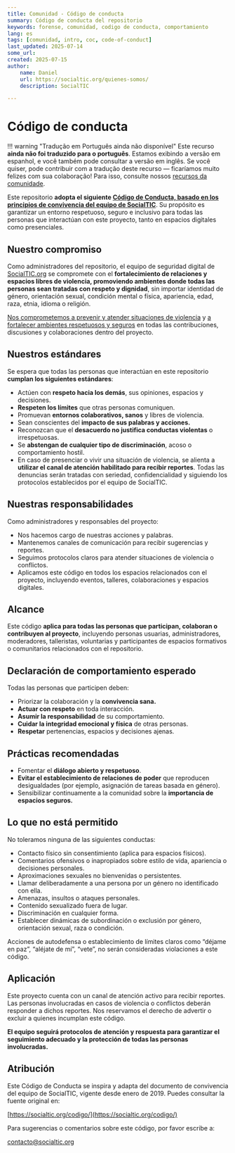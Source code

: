 ```yaml
---
title: Comunidad - Código de conducta
summary: Código de conducta del repositorio
keywords: forense, comunidad, codigo de conducta, comportamiento
lang: es
tags: [comunidad, intro, coc, code-of-conduct]
last_updated: 2025-07-14
some_url:
created: 2025-07-15
author:
    name: Daniel
    url: https://socialtic.org/quienes-somos/
    description: SocialTIC

---
```


# Código de conducta

!!! warning "Tradução em Português ainda não disponível"
    Este recurso **ainda não foi traduzido para o português**. Estamos exibindo a versão em espanhol, e você também pode consultar a versão em inglês. Se você quiser, pode contribuir com a tradução deste recurso — ficaríamos muito felizes com sua colaboração! Para isso, consulte nossos [recursos da comunidade](comunidad/como-colaborar.md).

Este repositorio **adopta el siguiente [Código de Conducta, basado en los principios de convivencia del equipo de SocialTIC](https://socialtic.org/codigo/)**. Su propósito es garantizar un entorno respetuoso, seguro e inclusivo para todas las personas que interactúan con este proyecto, tanto en espacios digitales como presenciales.

## Nuestro compromiso

Como administradores del repositorio, el equipo de seguridad digital de [SocialTIC.org](http://SocialTIC.org) se compromete  con el **fortalecimiento de relaciones y espacios libres de violencia, promoviendo ambientes donde todas las personas sean tratadas con respeto y dignidad**, sin importar identidad de género, orientación sexual, condición mental o física, apariencia, edad, raza, etnia, idioma o religión.

[Nos comprometemos a prevenir y atender situaciones de violencia](https://socialtic.org/politica-violencia/) y [a fortalecer ambientes respetuosos y seguros](https://socialtic.org/codigo/) en todas las contribuciones, discusiones y colaboraciones dentro del proyecto.

## Nuestros estándares

Se espera que todas las personas que interactúan en este repositorio **cumplan los siguientes estándares**:

* Actúen con **respeto hacia los demás**, sus opiniones, espacios y decisiones.  
* **Respeten los límites** que otras personas comuniquen.  
* Promuevan **entornos colaborativos, sanos** y libres de violencia.  
* Sean conscientes del **impacto de sus palabras y acciones.**  
* Reconozcan que el **desacuerdo no justifica conductas violentas** o irrespetuosas.  
* Se **abstengan de cualquier tipo de discriminación**, acoso o comportamiento hostil.  
* En caso de presenciar o vivir una situación de violencia, se alienta a **utilizar el canal de atención habilitado para recibir reportes**. Todas las denuncias serán tratadas con seriedad, confidencialidad y siguiendo los protocolos establecidos por el equipo de SocialTIC.

## Nuestras responsabilidades

Como administradores y responsables del proyecto:

* Nos hacemos cargo de nuestras acciones y palabras.  
* Mantenemos canales de comunicación para recibir sugerencias y reportes.  
* Seguimos protocolos claros para atender situaciones de violencia o conflictos.  
* Aplicamos este código en todos los espacios relacionados con el proyecto, incluyendo eventos, talleres, colaboraciones y espacios digitales.

## Alcance

Este código **aplica para todas las personas que participan, colaboran o contribuyen al proyecto**, incluyendo personas usuarias, administradores, moderadores, talleristas, voluntarias y participantes de espacios formativos o comunitarios relacionados con el repositorio.

## Declaración de comportamiento esperado

Todas las personas que participen deben:

* Priorizar la colaboración y la **convivencia sana.**  
* **Actuar con respeto** en toda interacción.  
* **Asumir la responsabilidad** de su comportamiento.  
* **Cuidar la integridad emocional y física** de otras personas.  
* **Respetar** pertenencias, espacios y decisiones ajenas.

## Prácticas recomendadas

* Fomentar el **diálogo abierto y respetuoso**.  
* **Evitar el establecimiento de relaciones de poder** que reproducen desigualdades (por ejemplo, asignación de tareas basada en género).  
* Sensibilizar continuamente a la comunidad sobre la **importancia de espacios seguros.**

## Lo que no está permitido

No toleramos ninguna de las siguientes conductas:

* Contacto físico sin consentimiento (aplica para espacios físicos).  
* Comentarios ofensivos o inapropiados sobre estilo de vida, apariencia o decisiones personales.  
* Aproximaciones sexuales no bienvenidas o persistentes.  
* Llamar deliberadamente a una persona por un género no identificado con ella.  
* Amenazas, insultos o ataques personales.  
* Contenido sexualizado fuera de lugar.  
* Discriminación en cualquier forma.  
* Establecer dinámicas de subordinación o exclusión por género, orientación sexual, raza o condición.

Acciones de autodefensa o establecimiento de límites claros como “déjame en paz”, “aléjate de mí”, “vete”, no serán consideradas violaciones a este código.

## Aplicación

Este proyecto cuenta con un canal de atención activo para recibir reportes. Las personas involucradas en casos de violencia o conflictos deberán responder a dichos reportes. Nos reservamos el derecho de advertir o excluir a quienes incumplan este código.

**El equipo seguirá protocolos de atención y respuesta para garantizar el seguimiento adecuado y la protección de todas las personas involucradas.**

## Atribución

Este Código de Conducta se inspira y adapta del documento de convivencia del equipo de SocialTIC, vigente desde enero de 2019\. Puedes consultar la fuente original en:

[https://socialtic.org/codigo/](https://socialtic.org/codigo/)

Para sugerencias o comentarios sobre este código, por favor escribe a:

[contacto@socialtic.org](mailto:contacto@socialtic.org)
